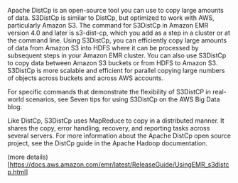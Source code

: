 Apache DistCp is an open-source tool you can use to copy large amounts of data. S3DistCp is similar to DistCp, but optimized to work with AWS, 
particularly Amazon S3. The command for S3DistCp in Amazon EMR version 4.0 and later is s3-dist-cp, which you add as a step in a cluster or at the 
command line. Using S3DistCp, you can efficiently copy large amounts of data from Amazon S3 into HDFS where it can be processed by subsequent steps in
your Amazon EMR cluster. You can also use S3DistCp to copy data between Amazon S3 buckets or from HDFS to Amazon S3. S3DistCp is more scalable and 
efficient for parallel copying large numbers of objects across buckets and across AWS accounts.

For specific commands that demonstrate the flexibility of S3DistCP in real-world scenarios, see Seven tips for using S3DistCp on the AWS Big Data blog.

Like DistCp, S3DistCp uses MapReduce to copy in a distributed manner. It shares the copy, error handling, recovery, and reporting tasks across
several servers. For more information about the Apache DistCp open source project, see the DistCp guide in the Apache Hadoop documentation.

(more details)[https://docs.aws.amazon.com/emr/latest/ReleaseGuide/UsingEMR_s3distcp.html]
